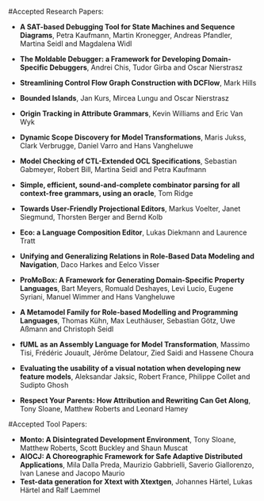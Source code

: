 #Accepted Research Papers:

   * **A SAT-based Debugging Tool for State Machines and Sequence Diagrams**, Petra Kaufmann, Martin Kronegger, Andreas Pfandler, Martina Seidl and Magdalena Widl
   
   * **The Moldable Debugger: a Framework for Developing Domain-Specific Debuggers**, Andrei Chis, Tudor Girba and Oscar Nierstrasz

   * **Streamlining Control Flow Graph Construction with DCFlow**, Mark Hills
   * **Bounded Islands**, Jan Kurs, Mircea Lungu and Oscar Nierstrasz
   * **Origin Tracking in Attribute Grammars**, Kevin Williams and Eric Van Wyk
   * **Dynamic Scope Discovery for Model Transformations**, Maris Jukss, Clark Verbrugge, Daniel Varro and Hans Vangheluwe
   * **Model Checking of CTL-Extended OCL Specifications**, Sebastian Gabmeyer, Robert Bill, Martina Seidl and Petra Kaufmann
   * **Simple, efficient, sound-and-complete combinator parsing for all context-free grammars, using an oracle**, Tom Ridge
   * **Towards User-Friendly Projectional Editors**,  Markus Voelter, Janet Siegmund, Thorsten Berger and Bernd Kolb
   * **Eco: a Language Composition Editor**, Lukas Diekmann and Laurence Tratt
   * **Unifying and Generalizing Relations in Role-Based Data Modeling and Navigation**, Daco Harkes and Eelco Visser
   * **ProMoBox: A Framework for Generating Domain-Specific Property Languages**, Bart Meyers, Romuald Deshayes, Levi Lucio, Eugene Syriani, Manuel Wimmer and Hans Vangheluwe
   * **A Metamodel Family for Role-based Modelling and Programming Languages**, Thomas Kühn, Max Leuthäuser, Sebastian Götz, Uwe Aßmann and Christoph Seidl
   * **fUML as an Assembly Language for Model Transformation**, Massimo Tisi, Frédéric Jouault, Jérôme Delatour, Zied Saidi and Hassene Choura
   * **Evaluating the usability of a visual notation when developing new feature models**, Aleksandar Jaksic, Robert France, Philippe Collet and Sudipto Ghosh
   * **Respect Your Parents: How Attribution and Rewriting Can Get Along**, Tony Sloane, Matthew Roberts and Leonard Hamey
   
#Accepted Tool Papers:

   * **Monto: A Disintegrated Development Environment**, Tony Sloane, Matthew Roberts, Scott Buckley and Shaun Muscat
   * **AIOCJ: A Choreographic Framework for Safe Adaptive Distributed Applications**, Mila Dalla Preda, Maurizio Gabbrielli, Saverio Giallorenzo, Ivan Lanese and Jacopo Maurio
   * **Test-data generation for Xtext with Xtextgen**, Johannes Härtel, Lukas Härtel and Ralf Laemmel
